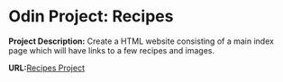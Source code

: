 # Odin Project: Recipes

**Project Description:**
Create a HTML website consisting of a main index page which will have links to a few recipes and images. 

**URL:**[Recipes Project](https://aliya-gamez.github.io/odin-recipes/)